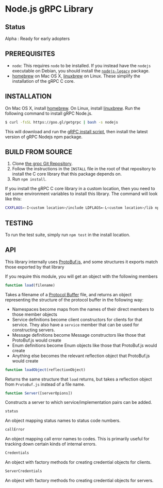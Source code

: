 # Node.js gRPC Library

## Status
Alpha : Ready for early adopters

## PREREQUISITES
- `node`: This requires `node` to be installed. If you instead have the `nodejs` executable on Debian, you should install the [`nodejs-legacy`](https://packages.debian.org/sid/nodejs-legacy) package.
- [homebrew][] on Mac OS X, [linuxbrew][] on Linux.  These simplify the installation of the gRPC C core.

## INSTALLATION
On Mac OS X, install [homebrew][]. On Linux, install [linuxbrew][].
Run the following command to install gRPC Node.js.
```sh
$ curl -fsSL https://goo.gl/getgrpc | bash -s nodejs
```
This will download and run the [gRPC install script][], then install the latest version of gRPC Nodejs npm package.

## BUILD FROM SOURCE
 1. Clone [the grpc Git Repository](https://github.com/grpc/grpc).
 2. Follow the instructions in the `INSTALL` file in the root of that repository to install the C core library that this package depends on.
 3. Run `npm install`.

If you install the gRPC C core library in a custom location, then you need to set some environment variables to install this library. The command will look like this:

```sh
CXXFLAGS=-I<custom location>/include LDFLAGS=-L<custom location>/lib npm install [grpc]
```

## TESTING
To run the test suite, simply run `npm test` in the install location.

## API
This library internally uses [ProtoBuf.js](https://github.com/dcodeIO/ProtoBuf.js), and some structures it exports match those exported by that library

If you require this module, you will get an object with the following members

```javascript
function load(filename)
```

Takes a filename of a [Protocol Buffer](https://developers.google.com/protocol-buffers/) file, and returns an object representing the structure of the protocol buffer in the following way:

 - Namespaces become maps from the names of their direct members to those member objects
 - Service definitions become client constructors for clients for that service. They also have a `service` member that can be used for constructing servers.
 - Message definitions become Message constructors like those that ProtoBuf.js would create
 - Enum definitions become Enum objects like those that ProtoBuf.js would create
 - Anything else becomes the relevant reflection object that ProtoBuf.js would create


```javascript
function loadObject(reflectionObject)
```

Returns the same structure that `load` returns, but takes a reflection object from `ProtoBuf.js` instead of a file name.

```javascript
function Server([serverOpions])
```

Constructs a server to which service/implementation pairs can be added.


```javascript
status
```

An object mapping status names to status code numbers.


```javascript
callError
```

An object mapping call error names to codes. This is primarily useful for tracking down certain kinds of internal errors.


```javascript
Credentials
```

An object with factory methods for creating credential objects for clients.


```javascript
ServerCredentials
```

An object with factory methods fro creating credential objects for servers.

[homebrew]:http://brew.sh
[linuxbrew]:https://github.com/Homebrew/linuxbrew#installation
[gRPC install script]:https://raw.githubusercontent.com/grpc/homebrew-grpc/master/scripts/install
